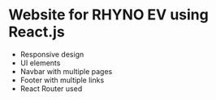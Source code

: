 # Website for RHYNO EV using React.js
- Responsive design
- UI elements
- Navbar with multiple pages
- Footer with multiple links
- React Router used